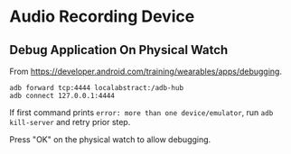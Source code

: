 # Audio Recording Device

## Debug Application On Physical Watch
From https://developer.android.com/training/wearables/apps/debugging.

```
adb forward tcp:4444 localabstract:/adb-hub
adb connect 127.0.0.1:4444
```

If first command prints `error: more than one device/emulator`, run `adb kill-server` and retry prior step.

Press "OK" on the physical watch to allow debugging.